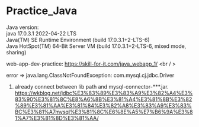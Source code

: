 # Practice_Java

Java version: <br />
java 17.0.3.1 2022-04-22 LTS <br />
Java(TM) SE Runtime Environment (build 17.0.3.1+2-LTS-6) <br />
Java HotSpot(TM) 64-Bit Server VM (build 17.0.3.1+2-LTS-6, mixed mode, sharing) <br />

web-app-dev-practice:
https://skill-for-it.com/java_webapp_1/ <br / >

error => java.lang.ClassNotFoundException: com.mysql.cj.jdbc.Driver 
1. already connect between lib path and mysql-connector-***.jar.
https://wkblog.net/jdbc%E3%83%89%E3%83%A9%E3%82%A4%E3%83%90%E3%81%8C%E8%A6%8B%E3%81%A4%E3%81%8B%E3%82%89%E3%81%AA%E3%81%84%E3%82%A8%E3%83%A9%E3%83%BC%E3%81%A7mysql%E3%81%8C%E6%8E%A5%E7%B6%9A%E3%81%A7%E3%81%8D%E3%81%AA/
